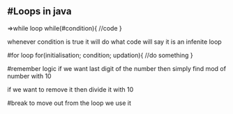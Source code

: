 #Loops in java
-------------------
=>while loop
while(#condition){
    //code
}

whenever condition is true it will do what code will say it is an infenite loop

#for loop
for(initialisation; condition; updation){
    //do something
}

#remember logic
if we want last digit of the number then simply find mod of number with 10

if we want to remove it then divide it with 10

#break       to move out from the loop we use it